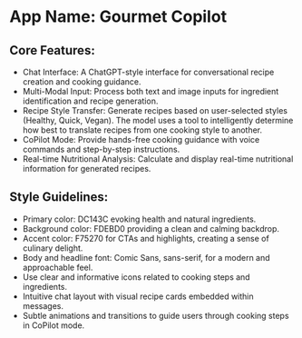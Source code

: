 # **App Name**: Gourmet Copilot

## Core Features:

- Chat Interface: A ChatGPT-style interface for conversational recipe creation and cooking guidance.
- Multi-Modal Input: Process both text and image inputs for ingredient identification and recipe generation.
- Recipe Style Transfer: Generate recipes based on user-selected styles (Healthy, Quick, Vegan). The model uses a tool to intelligently determine how best to translate recipes from one cooking style to another.
- CoPilot Mode: Provide hands-free cooking guidance with voice commands and step-by-step instructions.
- Real-time Nutritional Analysis: Calculate and display real-time nutritional information for generated recipes.

## Style Guidelines:

- Primary color: DC143C evoking health and natural ingredients.
- Background color: FDEBD0 providing a clean and calming backdrop.
- Accent color: F75270 for CTAs and highlights, creating a sense of culinary delight.
- Body and headline font: Comic Sans, sans-serif, for a modern and approachable feel.
- Use clear and informative icons related to cooking steps and ingredients.
- Intuitive chat layout with visual recipe cards embedded within messages.
- Subtle animations and transitions to guide users through cooking steps in CoPilot mode.